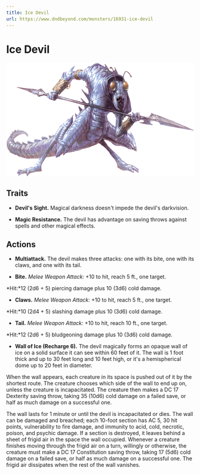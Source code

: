 ```yaml
---
title: Ice Devil
url: https://www.dndbeyond.com/monsters/16931-ice-devil
---
```


# Ice Devil

![Ice Devil](ice-devil.png)

## Traits

* **Devil's Sight.** Magical darkness doesn't impede the devil's darkvision.

* **Magic Resistance.** The devil has advantage on saving throws against spells and other magical effects.

## Actions

* **Multiattack.** The devil makes three attacks: one with its bite, one with its claws, and one with its tail.

* **Bite.** *Melee Weapon Attack:* +10 to hit, reach 5 ft., one target.

*Hit:*12 (2d6 + 5) piercing damage plus 10 (3d6) cold damage.

* **Claws.** *Melee Weapon Attack:* +10 to hit, reach 5 ft., one target.

*Hit:*10 (2d4 + 5) slashing damage plus 10 (3d6) cold damage.

* **Tail.** *Melee Weapon Attack:* +10 to hit, reach 10 ft., one target.

*Hit:*12 (2d6 + 5) bludgeoning damage plus 10 (3d6) cold damage.

* **Wall of Ice (Recharge 6).** The devil magically forms an opaque wall of ice on a solid surface it can see within 60 feet of it. The wall is 1 foot thick and up to 30 feet long and 10 feet high, or it's a hemispherical dome up to 20 feet in diameter.

When the wall appears, each creature in its space is pushed out of it by the shortest route. The creature chooses which side of the wall to end up on, unless the creature is incapacitated. The creature then makes a DC 17 Dexterity saving throw, taking 35 (10d6) cold damage on a failed save, or half as much damage on a successful one.

The wall lasts for 1 minute or until the devil is incapacitated or dies. The wall can be damaged and breached; each 10-foot section has AC 5, 30 hit points, vulnerability to fire damage, and immunity to acid, cold, necrotic, poison, and psychic damage. If a section is destroyed, it leaves behind a sheet of frigid air in the space the wall occupied. Whenever a creature finishes moving through the frigid air on a turn, willingly or otherwise, the creature must make a DC 17 Constitution saving throw, taking 17 (5d6) cold damage on a failed save, or half as much damage on a successful one. The frigid air dissipates when the rest of the wall vanishes.